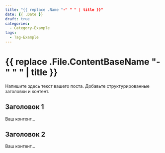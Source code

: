 ```yaml
---
title: "{{ replace .Name "-" " " | title }}"
date: {{ .Date }}
draft: true
categories:
  - Category-Example
tags:
  - Tag-Example
---
```


# {{ replace .File.ContentBaseName "-" " " | title }}

Напишите здесь текст вашего поста. Добавьте структурированные заголовки и контент.

## Заголовок 1

Ваш контент...

## Заголовок 2

Ваш контент...
